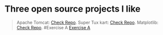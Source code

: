 # Three open source projects I like
> Apache Tomcat: [Check Repo](https://github.com/apache/tomcat).
> Super Tux kart: [Check Repo](https://github.com/supertuxkart/stk-code).
> Matplotlib: [Check Repo](https://github.com/matplotlib/matplotlib).
#Exercise A
> [Exercise A](https://codepen.io/Carlos-Eduardo-Mili-n-Pinelo/pen/QWoqBJG)